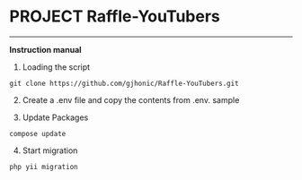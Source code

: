 # PROJECT Raffle-YouTubers
________________

**Instruction manual**

1) Loading the script
```
git clone https://github.com/gjhonic/Raffle-YouTubers.git

```

2) Create a .env file and copy the contents from .env. sample


3) Update Packages
```
compose update
```

4) Start migration
```
php yii migration
```